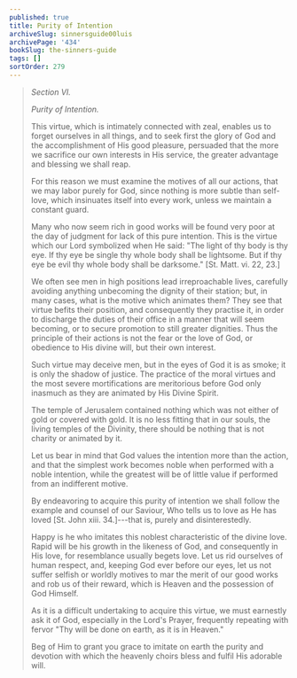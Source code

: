 ```yaml
---
published: true
title: Purity of Intention
archiveSlug: sinnersguide00luis
archivePage: '434'
bookSlug: the-sinners-guide
tags: []
sortOrder: 279
---
```


> *Section VI.*
> 
> *Purity of Intention.*
> 
> This virtue, which is intimately connected with zeal, enables us to forget ourselves in all things, and to seek first the glory of God and the accomplishment of His good pleasure, persuaded that the more we sacrifice our own interests in His service, the greater advantage and blessing we shall reap.
> 
> For this reason we must examine the motives of all our actions, that we may labor purely for God, since nothing is more subtle than self-love, which insinuates itself into every work, unless we maintain a constant guard.
> 
> Many who now seem rich in good works will be found very poor at the day of judgment for lack of this pure intention. This is the virtue which our Lord symbolized when He said: "The light of thy body is thy eye. If thy eye be single thy whole body shall be lightsome. But if thy eye be evil thy whole body shall be darksome." [St. Matt. vi. 22, 23.]
> 
> We often see men in high positions lead irreproachable lives, carefully avoiding anything unbecoming the dignity of their station; but, in many cases, what is the motive which animates them? They see that virtue befits their position, and consequently they practise it, in order to discharge the duties of their office in a manner that will seem becoming, or to secure promotion to still greater dignities. Thus the principle of their actions is not the fear or the love of God, or obedience to His divine will, but their own interest.
> 
> Such virtue may deceive men, but in the eyes of God it is as smoke; it is only the shadow of justice. The practice of the moral virtues and the most severe mortifications are meritorious before God only inasmuch as they are animated by His Divine Spirit.
> 
> The temple of Jerusalem contained nothing which was not either of gold or covered with gold. It is no less fitting that in our souls, the living temples of the Divinity, there should be nothing that is not charity or animated by it.
> 
> Let us bear in mind that God values the intention more than the action, and that the simplest work becomes noble when performed with a noble intention, while the greatest will be of little value if performed from an indifferent motive.
> 
> By endeavoring to acquire this purity of intention we shall follow the example and counsel of our Saviour, Who tells us to love as He has loved [St. John xiii. 34.]---that is, purely and disinterestedly.
> 
> Happy is he who imitates this noblest characteristic of the divine love. Rapid will be his growth in the likeness of God, and consequently in His love, for resemblance usually begets love. Let us rid ourselves of human respect, and, keeping God ever before our eyes, let us not suffer selfish or worldly motives to mar the merit of our good works and rob us of their reward, which is Heaven and the possession of God Himself.
> 
> As it is a difficult undertaking to acquire this virtue, we must earnestly ask it of God, especially in the Lord's Prayer, frequently repeating with fervor "Thy will be done on earth, as it is in Heaven."
> 
> Beg of Him to grant you grace to imitate on earth the purity and devotion with which the heavenly choirs bless and fulfil His adorable will.

